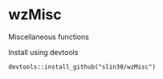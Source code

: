 # wzMisc
Miscellaneous functions

Install using devtools

`devtools::install_github("slin30/wzMisc")`
